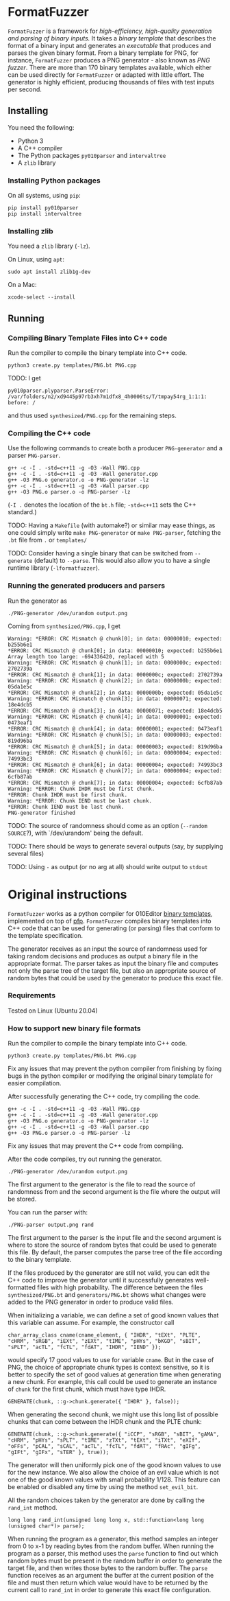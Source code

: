 # FormatFuzzer

`FormatFuzzer` is a framework for *high-efficiency, high-quality generation and parsing of binary inputs.*
It takes a *binary template* that describes the format of a binary input and generates an *executable* that produces and parses the given binary format.
From a binary template for PNG, for instance, `FormatFuzzer` produces a PNG generator - also known as *PNG fuzzer*.
There are more than 170 binary templates available, which either can be used directly for `FormatFuzzer` or adapted with little effort.
The generator is highly efficient, producing thousands of files with test inputs per second.

## Installing

You need the following:
* Python 3
* A C++ compiler
* The Python packages `py010parser` and `intervaltree`
* A `zlib` library


### Installing Python packages

On all systems, using `pip`:
```
pip install py010parser
pip install intervaltree
```

### Installing zlib

You need a `zlib` library (`-lz`).

On Linux, using `apt`:
```
sudo apt install zlib1g-dev
```
On a Mac:
```
xcode-select --install
```

## Running

### Compiling Binary Template Files into C++ code

Run the compiler to compile the binary template into C++ code.
```
python3 create.py templates/PNG.bt PNG.cpp
```


TODO: I get
```
py010parser.plyparser.ParseError: /var/folders/n2/xd9445p97rb3xh7m1dfx8_4h0006ts/T/tmpay54rg_1:1:1: before: /
```
and thus used `synthesized/PNG.cpp` for the remaining steps.


### Compiling the C++ code

Use the following commands to create both a producer `PNG-generator` and a parser `PNG-parser`.

```
g++ -c -I . -std=c++11 -g -O3 -Wall PNG.cpp
g++ -c -I . -std=c++11 -g -O3 -Wall generator.cpp
g++ -O3 PNG.o generator.o -o PNG-generator -lz
g++ -c -I . -std=c++11 -g -O3 -Wall parser.cpp
g++ -O3 PNG.o parser.o -o PNG-parser -lz
```
(`-I .` denotes the location of the `bt.h` file; `-std=c++11` sets the C++ standard.)

TODO: Having a `Makefile` (with automake?) or similar may ease things, as one could simply write `make PNG-generator` or `make PNG-parser`, fetching the `.bt` file from `.` or `templates/`

TODO: Consider having a single binary that can be switched from `--generate` (default) to `--parse`. This would also allow you to have a single runtime library (`-lformatfuzzer`).


### Running the generated producers and parsers

Run the generator as
```
./PNG-generator /dev/urandom output.png
```

Coming from `synthesized/PNG.cpp`, I get
```
Warning: *ERROR: CRC Mismatch @ chunk[0]; in data: 00000010; expected: b255b6e1
*ERROR: CRC Mismatch @ chunk[0]; in data: 00000010; expected: b255b6e1
Array length too large: -694336420, replaced with 5
Warning: *ERROR: CRC Mismatch @ chunk[1]; in data: 0000000c; expected: 2702739a
*ERROR: CRC Mismatch @ chunk[1]; in data: 0000000c; expected: 2702739a
Warning: *ERROR: CRC Mismatch @ chunk[2]; in data: 0000000b; expected: 05da1e5c
*ERROR: CRC Mismatch @ chunk[2]; in data: 0000000b; expected: 05da1e5c
Warning: *ERROR: CRC Mismatch @ chunk[3]; in data: 00000071; expected: 18e4dcb5
*ERROR: CRC Mismatch @ chunk[3]; in data: 00000071; expected: 18e4dcb5
Warning: *ERROR: CRC Mismatch @ chunk[4]; in data: 00000001; expected: 0473eaf1
*ERROR: CRC Mismatch @ chunk[4]; in data: 00000001; expected: 0473eaf1
Warning: *ERROR: CRC Mismatch @ chunk[5]; in data: 00000003; expected: 819d96ba
*ERROR: CRC Mismatch @ chunk[5]; in data: 00000003; expected: 819d96ba
Warning: *ERROR: CRC Mismatch @ chunk[6]; in data: 00000004; expected: 74993bc3
*ERROR: CRC Mismatch @ chunk[6]; in data: 00000004; expected: 74993bc3
Warning: *ERROR: CRC Mismatch @ chunk[7]; in data: 00000004; expected: 6cfb87ab
*ERROR: CRC Mismatch @ chunk[7]; in data: 00000004; expected: 6cfb87ab
Warning: *ERROR: Chunk IHDR must be first chunk.
*ERROR: Chunk IHDR must be first chunk.
Warning: *ERROR: Chunk IEND must be last chunk.
*ERROR: Chunk IEND must be last chunk.
PNG-generator finished
```

TODO: The source of randomness should come as an option (`--random SOURCE`?), with `/dev/urandom' being the default.

TODO: There should be ways to generate several outputs (say, by supplying several files)

TODO: Using `-` as output (or no arg at all) should write output to `stdout`





# Original instructions

`FormatFuzzer` works as a python compiler for 010Editor [binary templates](https://www.sweetscape.com/010editor/templates.html), implemented on top of [pfp](https://github.com/d0c-s4vage/pfp).
`FormatFuzzer` compiles binary templates into C++ code that can be used for generating (or parsing) files that conform to the template specification.

The generator receives as an input the source of randomness used for taking random decisions and produces as output a binary file in the appropriate format.
The parser takes as input the binary file and computes not only the parse tree of the target file, but also an appropriate source of random bytes that could be used by the generator to produce this exact file.

### Requirements

Tested on Linux (Ubuntu 20.04)


### How to support new binary file formats

Run the compiler to compile the binary template into C++ code.
```
python3 create.py templates/PNG.bt PNG.cpp
```
Fix any issues that may prevent the python compiler from finishing by fixing bugs in the python compiler or modifying the original binary template for easier compilation.


After successfully generating the C++ code, try compiling the code.
```
g++ -c -I . -std=c++11 -g -O3 -Wall PNG.cpp
g++ -c -I . -std=c++11 -g -O3 -Wall generator.cpp
g++ -O3 PNG.o generator.o -o PNG-generator -lz
g++ -c -I . -std=c++11 -g -O3 -Wall parser.cpp
g++ -O3 PNG.o parser.o -o PNG-parser -lz
```
Fix any issues that may prevent the C++ code from compiling.

After the code compiles, try out running the generator.
```
./PNG-generator /dev/urandom output.png
```
The first argument to the generator is the file to read the source of randomness from and the second argument is the file where the output will be stored.

You can run the parser with:
```
./PNG-parser output.png rand
```
The first argument to the parser is the input file and the second argument is where to store the source of random bytes that could be used to generate this file.
By default, the parser computes the parse tree of the file according to the binary template.

If the files produced by the generator are still not valid, you can edit the C++ code to improve the generator until it successfully generates well-formatted files with high probability.
The difference between the files `synthesized/PNG.bt` and `generators/PNG.bt` shows what changes were added to the PNG generator in order to produce valid files.

When initializing a variable, we can define a set of good known values that this variable can assume. For example, the constructor call
```
char_array_class cname(cname_element, { "IHDR", "tEXt", "PLTE", "cHRM", "sRGB", "iEXt", "zEXt", "tIME", "pHYs", "bKGD", "sBIT", "sPLT", "acTL", "fcTL", "fdAT", "IHDR", "IEND" });
```
would specify 17 good values to use for variable `cname`. But in the case of PNG, the choice of appropriate chunk types is context sensitive, so it is better to specify the set of good values at generation time when generating a new chunk.
For example, this call could be used to generate an instance of `chunk` for the first chunk, which must have type IHDR.
```
GENERATE(chunk, ::g->chunk.generate({ "IHDR" }, false));
```
When generating the second chunk, we might use this long list of possible chunks that can come between the IHDR chunk and the PLTE chunk:
```
GENERATE(chunk, ::g->chunk.generate({ "iCCP", "sRGB", "sBIT", "gAMA", "cHRM", "pHYs", "sPLT", "tIME", "zTXt", "tEXt", "iTXt", "eXIf", "oFFs", "pCAL", "sCAL", "acTL", "fcTL", "fdAT", "fRAc", "gIFg", "gIFt", "gIFx", "sTER" }, true));
```
The generator will then uniformly pick one of the good known values to use for the new instance. We also allow the choice of an evil value which is not one of the good known values with small probability 1/128.
This feature can be enabled or disabled any time by using the method `set_evil_bit`.

All the random choices taken by the generator are done by calling the `rand_int` method.
```
long long rand_int(unsigned long long x, std::function<long long (unsigned char*)> parse);
```
When running the program as a generator, this method samples an integer from 0 to x-1 by reading bytes from the random buffer.
When running the program as a parser, this method uses the `parse` function to find out which random bytes must be present in the random buffer in order to generate the target file, and then writes those bytes to the random buffer.
The `parse` function receives as an argument the buffer at the current position of the file and must then return which value would have to be returned by the current call to `rand_int` in order to generate this exact file configuration.

